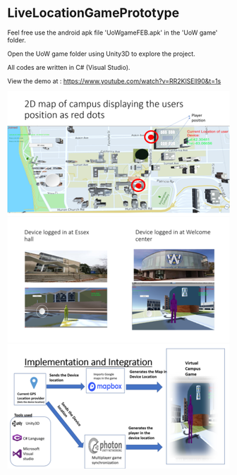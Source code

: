 # LiveLocationGamePrototype

Feel free use the android apk file 'UoWgameFEB.apk' in the 'UoW game' folder.

Open the UoW game folder using Unity3D to explore the project.

All codes are written in C# (Visual Studio).

View the demo at : https://www.youtube.com/watch?v=RR2KlSEll90&t=1s

<img src="https://raw.githubusercontent.com/AkshayJagadish/LiveLocationGamePrototype/master/Screenshot%20(110).png?token=AK3JNM4MWVTKB4XQ3NJD3QK4YIQEG">

<img src="https://raw.githubusercontent.com/AkshayJagadish/LiveLocationGamePrototype/master/Screenshot%20(111).png?token=AraWs1IOX5DxwmUi19w6IJVWFK3IMa2Lks5cmlfFwA%3D%3D">
<img src="https://raw.githubusercontent.com/AkshayJagadish/LiveLocationGamePrototype/master/Screenshot%20(113).png?token=AraWs8dnZCJr-szC70jtY_mYx7pG-3qaks5cmlfrwA%3D%3D">
